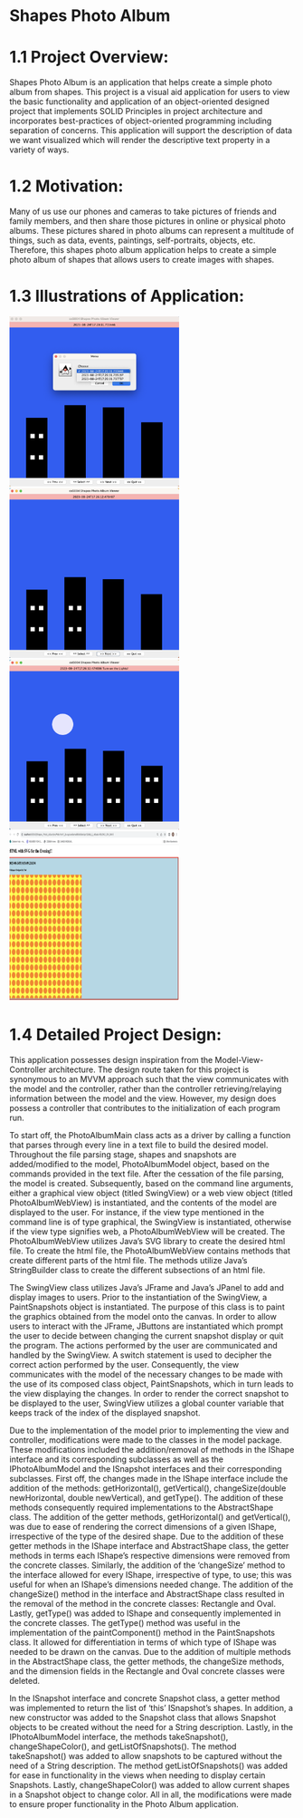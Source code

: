 # Shapes Photo Album
# 1.1 Project Overview:
Shapes Photo Album is an application that helps create a simple photo album from shapes. This project is a visual aid application for users to view the basic functionality and application of an object-oriented designed project that implements SOLID Principles in project architecture and incorporates best-practices of object-oriented programming including separation of concerns. This application will support the description of data we want visualized which will render the descriptive text property in a variety of ways.

# 1.2	Motivation:
Many of us use our phones and cameras to take pictures of friends and family members, and then share those pictures in online or physical photo albums. These pictures shared in photo albums can represent a multitude of things, such as data, events, paintings, self-portraits, objects, etc. Therefore, this shapes photo album application helps to create a simple photo album of shapes that allows users to create images with shapes. 

# 1.3 Illustrations of Application:
<img src="https://github.com/kerry-ama/Shapes_Photo_Album/blob/main/Cities%20image%20select.png" width="300" height="300">
<img src="https://github.com/kerry-ama/Shapes_Photo_Album/blob/main/cities_image_screenshot_2.png" width="300" height="300">
<img src="https://github.com/kerry-ama/Shapes_Photo_Album/blob/main/Cities_image_screenshot_3.png" width="300" height="300">

<img src="https://github.com/kerry-ama/Shapes_Photo_Album/blob/main/teri_wallpaper_screenshot.png" width="300" height="300">

# 1.4 Detailed Project Design:
This application possesses design inspiration from the Model-View-Controller architecture. The design route taken for this project is synonymous to an MVVM approach such that the view communicates with the model and the controller, rather than the controller retrieving/relaying information between the model and the view. However, my design does possess a controller that contributes to the initialization of each program run.

To start off, the PhotoAlbumMain class acts as a driver by calling a function that parses through every line in a text file to build the desired model. Throughout the file parsing stage, shapes and snapshots are added/modified to the model, PhotoAlbumModel object, based on the commands provided in the text file. After the cessation of the file parsing, the model is created. Subsequently, based on the command line arguments, either a graphical view object (titled SwingView) or a web view object (titled PhotoAlbumWebView) is instantiated, and the contents of the model are displayed to the user. For instance, if the view type mentioned in the command line is of type graphical, the SwingView is instantiated, otherwise if the view type signifies web, a PhotoAlbumWebView will be created. The PhotoAlbumWebView utilizes Java’s SVG library to create the desired html file. To create the html file, the PhotoAlbumWebView contains methods that create different parts of the html file. The methods utilize Java’s StringBuilder class to create the different subsections of an html file.

The SwingView class utilizes Java’s JFrame and Java’s JPanel to add and display images to users. Prior to the instantiation of the SwingView, a PaintSnapshots object is instantiated. The purpose of this class is to paint the graphics obtained from the model onto the canvas. In order to allow users to interact with the JFrame, JButtons are instantiated which prompt the user to decide between changing the current snapshot display or quit the program. The actions performed by the user are communicated and handled by the SwingView. A switch statement is used to decipher the correct action performed by the user. Consequently, the view communicates with the model of the necessary changes to be made with the use of its composed class object, PaintSnapshots, which in turn leads to the view displaying the changes. In order to render the correct snapshot to be displayed to the user, SwingView utilizes a global counter variable that keeps track of the index of the displayed snapshot.

Due to the implementation of the model prior to implementing the view and controller, modifications were made to the classes in the model package. These modifications included the addition/removal of methods in the IShape interface and its corresponding subclasses as well as the IPhotoAlbumModel and the ISnapshot interfaces and their corresponding subclasses. First off, the changes made in the IShape interface include the addition of the methods: getHorizontal(), getVertical(), changeSize(double newHorizontal, double newVertical), and getType(). The addition of these methods consequently required implementations to the AbstractShape class. The addition of the getter methods, getHorizontal() and getVertical(), was due to ease of rendering the correct dimensions of a given IShape, irrespective of the type of the desired shape. Due to the addition of these getter methods in the IShape interface and AbstractShape class, the getter methods in terms each IShape’s respective dimensions were removed from the concrete classes. Similarly, the addition of the ‘changeSize’ method to the interface allowed for every IShape, irrespective of type, to use; this was useful for when an IShape’s dimensions needed change. The addition of the changeSize() method in the interface and AbstractShape class resulted in the removal of the method in the concrete classes: Rectangle and Oval. Lastly, getType() was added to IShape and consequently implemented in the concrete classes. The getType() method was useful in the implementation of the paintComponent() method in the PaintSnapshots class. It allowed for differentiation in terms of which type of IShape was needed to be drawn on the canvas. Due to the addition of multiple methods in the AbstractShape class, the getter methods, the changeSize methods, and the dimension fields in the Rectangle and Oval concrete classes were deleted.

In the ISnapshot interface and concrete Snapshot class, a getter method was implemented to return the list of ‘this’ ISnapshot’s shapes. In addition, a new constructor was added to the Snapshot class that allows Snapshot objects to be created without the need for a String description. Lastly, in the IPhotoAlbumModel interface, the methods takeSnapshot(), changeShapeColor(), and getListOfSnapshots(). The method takeSnapshot() was added to allow snapshots to be captured without the need of a String description. The method getListOfSnapshots() was added for ease in functionality in the views when needing to display certain Snapshots. Lastly, changeShapeColor() was added to allow current shapes in a Snapshot object to change color. All in all, the modifications were made to ensure proper functionality in the Photo Album application.
